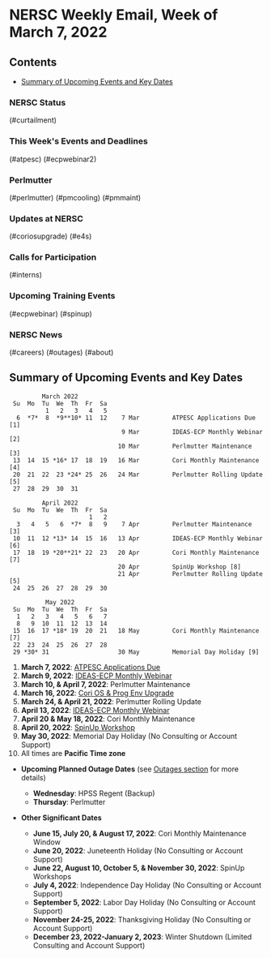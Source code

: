 # NERSC Weekly Email, Week of March 7, 2022 <a name="top"></a> #


## Contents ## 

- [Summary of Upcoming Events and Key Dates](#dates)

### NERSC Status

(#curtailment)

### This Week's Events and Deadlines

(#atpesc)
(#ecpwebinar2)

### Perlmutter

(#perlmutter)
(#pmcooling)
(#pmmaint)

### Updates at NERSC 

(#coriosupgrade)
(#e4s)

### Calls for Participation

(#interns)

### Upcoming Training Events 

(#ecpwebinar)
(#spinup)

### NERSC News 

(#careers)
(#outages)
(#about)

## Summary of Upcoming Events and Key Dates <a name="dates"/></a> ##

             March 2022
     Su  Mo  Tu  We  Th  Fr  Sa
              1   2   3   4   5    
      6  *7*  8  *9**10* 11  12    7 Mar         ATPESC Applications Due [1]
                                   9 Mar         IDEAS-ECP Monthly Webinar [2]
                                  10 Mar         Perlmutter Maintenance [3]
     13  14  15 *16* 17  18  19   16 Mar         Cori Monthly Maintenance [4]
     20  21  22  23 *24* 25  26   24 Mar         Perlmutter Rolling Update [5]
     27  28  29  30  31

             April 2022
     Su  Mo  Tu  We  Th  Fr  Sa
                          1   2
      3   4   5   6  *7*  8   9    7 Apr         Perlmutter Maintenance [3]
     10  11  12 *13* 14  15  16   13 Apr         IDEAS-ECP Monthly Webinar [6]
     17  18  19 *20**21* 22  23   20 Apr         Cori Monthly Maintenance [7]
                                  20 Apr         SpinUp Workshop [8]
                                  21 Apr         Perlmutter Rolling Update [5]
     24  25  26  27  28  29  30

              May 2022
     Su  Mo  Tu  We  Th  Fr  Sa
      1   2   3   4   5   6   7
      8   9  10  11  12  13  14
     15  16  17 *18* 19  20  21   18 May         Cori Monthly Maintenance [7]
     22  23  24  25  26  27  28
     29 *30* 31                   30 May         Memorial Day Holiday [9]


1. **March 7, 2022**: [ATPESC Applications Due](#atpesc)
2. **March 9, 2022**: [IDEAS-ECP Monthly Webinar](#ecpwebinar2)
3. **March 10, & April 7, 2022**: Perlmutter Maintenance
4. **March 16, 2022**: [Cori OS & Prog Env Upgrade](#coriosupgrade)
5. **March 24, & April 21, 2022**: Perlmutter Rolling Update
6. **April 13, 2022**: [IDEAS-ECP Monthly Webinar](#ecpwebinar)
7. **April 20 & May 18, 2022**: Cori Monthly Maintenance
8. **April 20, 2022**: [SpinUp Workshop](#spinup)
9. **May 30, 2022**: Memorial Day Holiday (No Consulting or Account Support)
10. All times are **Pacific Time zone**

- **Upcoming Planned Outage Dates** (see [Outages section](#outages) for more 
details)
    - **Wednesday**: HPSS Regent (Backup)
    - **Thursday**: Perlmutter

- **Other Significant Dates**
    - **June 15, July 20, & August 17, 2022**: Cori Monthly Maintenance Window
    - **June 20, 2022**: Juneteenth Holiday (No Consulting or Account Support)
    - **June 22, August 10, October 5, & November 30, 2022**: SpinUp Workshops
    - **July 4, 2022**: Independence Day Holiday (No Consulting or Account Support)
    - **September 5, 2022**: Labor Day Holiday (No Consulting or Account Support)
    - **November 24-25, 2022**: Thanksgiving Holiday (No Consulting or Account Support)
    - **December 23, 2022-January 2, 2023**: Winter Shutdown (Limited Consulting and Account Support)

